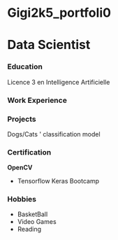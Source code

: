 # Gigi2k5_portfoli0 
# Data Scientist 

### Education 
Licence 3 en Intelligence Artificielle

### Work Experience 



### Projects 
Dogs/Cats ' classification model

### Certification 
**OpenCV**
  - Tensorflow Keras Bootcamp
    
    


### Hobbies
  - BasketBall
  - Video Games
  - Reading
